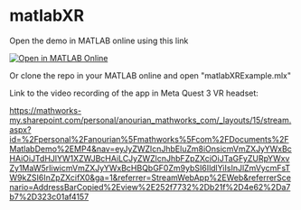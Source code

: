 # matlabXR

Open the demo in MATLAB online using this link 

[![Open in MATLAB Online](https://www.mathworks.com/images/responsive/global/open-in-matlab-online.svg)](https://matlab.mathworks.com/open/github/v1?repo=alino93/matlabXR&file=matlabXRExample.mlx)

Or clone the repo in your MATLAB online and open "matlabXRExample.mlx" 

Link to the video recording of the app in Meta Quest 3 VR headset:

https://mathworks-my.sharepoint.com/personal/anourian_mathworks_com/_layouts/15/stream.aspx?id=%2Fpersonal%2Fanourian%5Fmathworks%5Fcom%2FDocuments%2FMatlabDemo%2EMP4&nav=eyJyZWZlcnJhbEluZm8iOnsicmVmZXJyYWxBcHAiOiJTdHJlYW1XZWJBcHAiLCJyZWZlcnJhbFZpZXciOiJTaGFyZURpYWxvZy1MaW5rIiwicmVmZXJyYWxBcHBQbGF0Zm9ybSI6IldlYiIsInJlZmVycmFsTW9kZSI6InZpZXcifX0&ga=1&referrer=StreamWebApp%2EWeb&referrerScenario=AddressBarCopied%2Eview%2E252f7732%2Db21f%2D4e62%2Da7b7%2D323c01af4157

